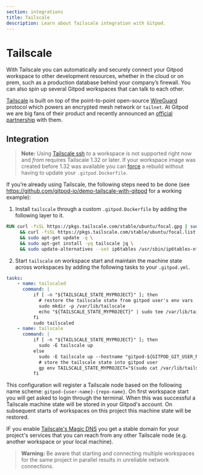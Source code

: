 ```yaml
---
section: integrations
title: Tailscale
description: Learn about Tailscale integration with Gitpod.
---
```


# Tailscale

With Tailscale you can automatically and securely connect your Gitpod workspace to other development resources, whether in the cloud or on prem, such as a production database behind your company’s firewall. You can also spin up several Gitpod workspaces that can talk to each other.

[Tailscale](https://tailscale.com/) is built on top of the point-to-point open-source [WireGuard](https://www.wireguard.com/) protocol which powers an encrypted mesh network or `tailnet`. At Gitpod we are big fans of their product and recently announced an [official partnership](/blog/tailscale) with them.

## Integration

> **Note:** Using [Tailscale ssh](https://tailscale.com/kb/1193/tailscale-ssh/) _to_ a workspace is not supported right now and _from_ requires Tailscale 1.32 or later. If your workspace image was created before 1.32 was available you can [force](/docs/configure/workspaces/workspace-image#manually-rebuild-a-workspace-image) a rebuild without having to update your `.gitpod.Dockerfile`.

If you’re already using Tailscale, the following steps need to be done (see https://github.com/gitpod-io/demo-tailscale-with-gitpod for a working example):

1. Install `tailscale` through a custom `.gitpod.Dockerfile` by adding the following layer to it.

```Dockerfile
RUN curl -fsSL https://pkgs.tailscale.com/stable/ubuntu/focal.gpg | sudo apt-key add - \
     && curl -fsSL https://pkgs.tailscale.com/stable/ubuntu/focal.list | sudo tee /etc/apt/sources.list.d/tailscale.list \
     && sudo apt-get update -q \
     && sudo apt-get install -yq tailscale jq \
     && sudo update-alternatives --set ip6tables /usr/sbin/ip6tables-nft
```

2. Start `tailscale` on workspace start and maintain the machine state across workspaces by adding the following tasks to your `.gitpod.yml`.

```yml
tasks:
    - name: tailscaled
      command: |
          if [ -n "${TAILSCALE_STATE_MYPROJECT}" ]; then
            # restore the tailscale state from gitpod user's env vars
            sudo mkdir -p /var/lib/tailscale
            echo "${TAILSCALE_STATE_MYPROJECT}" | sudo tee /var/lib/tailscale/tailscaled.state > /dev/null
          fi
          sudo tailscaled
    - name: tailscale
      command: |
          if [ -n "${TAILSCALE_STATE_MYPROJECT}" ]; then
            sudo -E tailscale up
          else
            sudo -E tailscale up --hostname "gitpod-${GITPOD_GIT_USER_NAME// /-}-$(echo ${GITPOD_WORKSPACE_CONTEXT} | jq -r .repository.name)"
            # store the tailscale state into gitpod user
            gp env TAILSCALE_STATE_MYPROJECT="$(sudo cat /var/lib/tailscale/tailscaled.state)"
          fi
```

This configuration will register a Tailscale node based on the following name scheme: `gitpod-{user-name}-{repo-name}`. On first workspace start you will get asked to login through the terminal. When this was successful a Tailscale machine state will be stored in your Gitpod's account. On subsequent starts of workspaces on this project this machine state will be restored.

IF you enable [Tailscale's Magic DNS](https://tailscale.com/kb/1081/magicdns/) you get a stable domain for your project's services that you can reach from any other Tailscale node (e.g. another workspace or your local machine).

> **Warning:** Be aware that starting and connecting multiple workspaces for the same project in parallel results in unreliable network connections.
